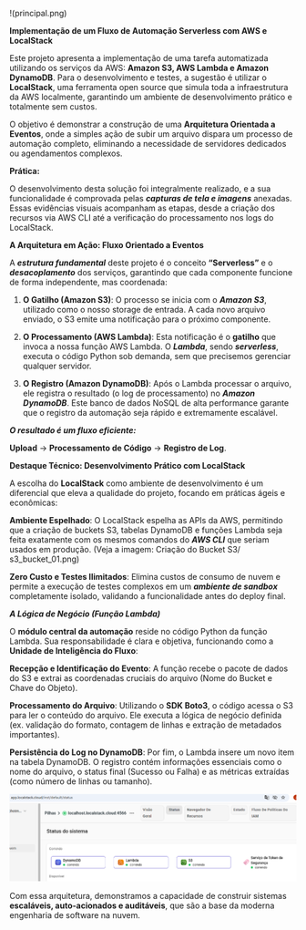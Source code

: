 !(principal.png)

**Implementação de um Fluxo de Automação Serverless com AWS e LocalStack**

Este projeto apresenta a implementação de uma tarefa automatizada utilizando os serviços da AWS: **Amazon S3, AWS Lambda e Amazon DynamoDB**. Para o desenvolvimento e testes, a sugestão é utilizar o **LocalStack**, uma ferramenta open source que simula toda a infraestrutura da AWS localmente, garantindo um ambiente de desenvolvimento prático e totalmente sem custos.

O objetivo é demonstrar a construção de uma **Arquitetura Orientada a Eventos**, onde a simples ação de subir um arquivo dispara um processo de automação completo, eliminando a necessidade de servidores dedicados ou agendamentos complexos.

**Prática:** 

O desenvolvimento desta solução foi integralmente realizado, e a sua funcionalidade é comprovada pelas ***capturas de tela e imagens*** anexadas. Essas evidências visuais acompanham as etapas, desde a criação dos recursos via AWS CLI até a verificação do processamento nos logs do LocalStack.

**A Arquitetura em Ação: Fluxo Orientado a Eventos** 

A ***estrutura fundamental*** deste projeto é o conceito **“Serverless”** e o ***desacoplamento*** dos serviços, garantindo que cada componente funcione de forma independente, mas coordenada:

1. **O Gatilho (Amazon S3)**:
 O processo se inicia com o ***Amazon S3***, utilizado como o nosso storage de entrada. A cada novo arquivo enviado, o S3 emite uma notificação para o próximo componente.

2. **O Processamento (AWS Lambda)**: 
Esta notificação é o **gatilho** que invoca a nossa função AWS Lambda. O ***Lambda***, sendo ***serverless***, executa o código Python sob demanda, sem que precisemos gerenciar qualquer servidor.

3. **O Registro (Amazon DynamoDB)**: 
Após o Lambda processar o arquivo, ele registra o resultado (o log de processamento) no ***Amazon DynamoDB***. Este banco de dados NoSQL de alta performance garante que o registro da automação seja rápido e extremamente escalável.

***O resultado é um fluxo eficiente:***

**Upload** →  **Processamento de Código** →  **Registro de Log**.



**Destaque Técnico: Desenvolvimento Prático com LocalStack** 

A escolha do **LocalStack** como ambiente de desenvolvimento é um diferencial que eleva a qualidade do projeto, focando em práticas ágeis e econômicas:

**Ambiente Espelhado**: O LocalStack espelha as APIs da AWS, permitindo que a criação de buckets S3, tabelas DynamoDB e funções Lambda seja feita exatamente com os mesmos comandos do ***AWS CLI*** que seriam usados em produção. (Veja a imagem: Criação do Bucket S3/ s3_bucket_01.png)

**Zero Custo e Testes Ilimitados**: Elimina custos de consumo de nuvem e permite a execução de testes complexos em um ***ambiente de sandbox*** completamente isolado, validando a funcionalidade antes do deploy final.

***A Lógica de Negócio (Função Lambda)***

O **módulo central da automação** reside no código Python da função Lambda. Sua responsabilidade é clara e objetiva, funcionando como a **Unidade de Inteligência do Fluxo**:

**Recepção e Identificação do Evento**: A função recebe o pacote de dados do S3 e extrai as coordenadas cruciais do arquivo (Nome do Bucket e Chave do Objeto).

**Processamento do Arquivo**: Utilizando o **SDK Boto3**, o código acessa o S3 para ler o conteúdo do arquivo. Ele executa a lógica de negócio definida (ex. validação do formato, contagem de linhas e extração de metadados importantes).

**Persistência do Log no DynamoDB**: Por fim, o Lambda insere um novo item na tabela DynamoDB. O registro contém informações essenciais como o nome do arquivo, o status final (Sucesso ou Falha) e as métricas extraídas (como número de linhas ou tamanho). 

![Imagembucket](s3_bucket_05.png)

Com essa arquitetura, demonstramos a capacidade de construir sistemas **escaláveis, auto-acionados e auditáveis**, que são a base da moderna engenharia de software na nuvem.


